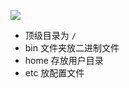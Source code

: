 ![](https://obsdian-img-1319433252.cos.ap-shanghai.myqcloud.com/2023-12-1-1.png)
- 顶级目录为 `/`
- bin 文件夹放二进制文件
- home 存放用户目录
- etc 放配置文件